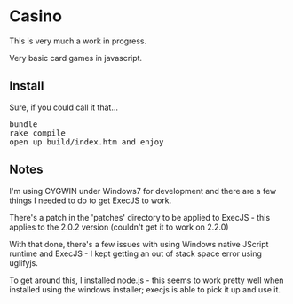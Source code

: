 <h1>Casino</h1>
<p>This is very much a work in progress.</p>
<p>Very basic card games in javascript.</p>
<h2>Install</h2>
<p>Sure, if you could call it that...</p>
<pre>
bundle
rake compile
open up build/index.htm and enjoy
</pre>
<h2>Notes</h2>
<p>I'm using CYGWIN under Windows7 for development and there are a few things I needed to do to get ExecJS to work.</p>
<p>There's a patch in the 'patches' directory to be applied to ExecJS - this applies to the 2.0.2 version (couldn't get it to work on 2.2.0)</p>
<p>With that done, there's a few issues with using Windows native JScript runtime and ExecJS - I kept getting an out of stack space error using uglifyjs.</p>
<p>To get around this, I installed node.js - this seems to work pretty well when installed using the windows installer; execjs is able to pick it up and use it.</p>
 
